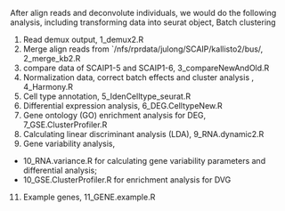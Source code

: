 After align reads and deconvolute individuals, we would do the following analysis, including transforming data into seurat object, Batch clustering 
1. Read demux output, 1_demux2.R
2. Merge align reads from `/nfs/rprdata/julong/SCAIP/kallisto2/bus/, 2_merge_kb2.R
3. compare data of SCAIP1-5 and SCAIP1-6, 3_compareNewAndOld.R
4. Normalization data, correct batch effects and cluster analysis , 4_Harmony.R
5. Cell type annotation, 5_IdenCelltype_seurat.R
6. Differential expression analysis, 6_DEG.CelltypeNew.R
7. Gene ontology (GO) enrichment analysis for DEG, 7_GSE.ClusterProfiler.R
9. Calculating linear discriminant analysis (LDA), 9_RNA.dynamic2.R
10. Gene variability analysis,
- 10_RNA.variance.R for calculating gene variability parameters and differential analysis;
- 10_GSE.ClusterProfiler.R for enrichment analysis for DVG 
11. Example genes, 11_GENE.example.R
## 